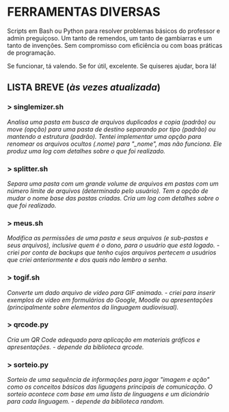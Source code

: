 # FERRAMENTAS DIVERSAS

Scripts em Bash ou Python para resolver problemas básicos do professor e admin preguiçoso.
Um tanto de remendos, um tanto de gambiarras e um tanto de invenções.
Sem compromisso com eficiência ou com boas práticas de programação.

Se funcionar, tá valendo.
Se for útil, excelente.
Se quiseres ajudar, bora lá!

## LISTA BREVE (*às vezes atualizada*)
### **> singlemizer.sh**
*Analisa uma pasta em busca de arquivos duplicados e copia (padrão) ou move (opção) para uma pasta de destino separando por tipo (padrão) ou mantendo a estrutura (padrão). Tentei implementar uma opção para renomear os arquivos ocultos (.nome) para "_nome", mas não funciona. Ele produz uma log com detalhes sobre o que foi realizado.*

### **> splitter.sh**
*Separa uma pasta com um grande volume de arquivos em pastas com um número limite de arquivos (determinado pelo usuário). Tem a opção de mudar o nome base das pastas criadas. Cria um log com detalhes sobre o que foi realizado.*

### **> meus.sh**
*Modifica as permissões de uma pasta e seus arquivos (e sub-pastas e seus arquivos), inclusive quem é o dono, para o usuário que está logado. - criei por conta de backups que tenho cujos arquivos pertecem a usuários que criei anteriormente e dos quais não lembro a senha.*

### **> togif.sh**
*Converte um dado arquivo de vídeo para GIF animado. - criei para inserir exemplos de vídeo em formulários do Google, Moodle ou apresentações (principalmente sobre elementos da linguagem audiovisual).*

### **> qrcode.py**
*Cria um QR Code adequado para aplicação em materiais gráficos e apresentações. - depende da biblioteca qrcode.*

### **> sorteio.py**
*Sorteio de uma sequência de informações para jogar "imagem e ação" como os conceitos básicos das liguagens principais de comunicação. O sorteio acontece com base em uma lista de linguagens e um dicionário para cada linguagem. - depende da biblioteca random.*